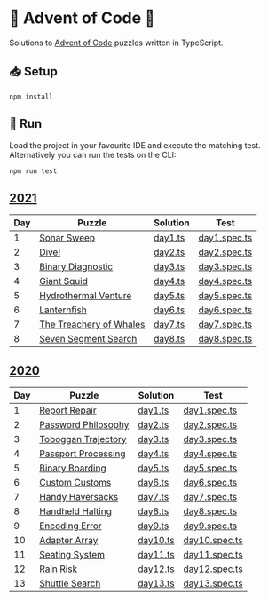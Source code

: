 🎄 Advent of Code 🎄
====================

Solutions to [Advent of Code](https://adventofcode.com/) puzzles written in TypeScript.

## 📥 Setup

```shell
npm install
```

## 🏃 Run

Load the project in your favourite IDE and execute the matching test. Alternatively you can run the tests on the CLI:

```shell
npm run test
```

## [2021](https://adventofcode.com/2021)

| Day | Puzzle                                                         | Solution                      | Test                                    |
|-----|----------------------------------------------------------------|-------------------------------|-----------------------------------------|
| 1   | [Sonar Sweep](https://adventofcode.com/2021/day/1)             | [day1.ts](./src/2021/day1.ts) | [day1.spec.ts](./src/2021/day1.spec.ts) |
| 2   | [Dive!](https://adventofcode.com/2021/day/2)                   | [day2.ts](./src/2021/day2.ts) | [day2.spec.ts](./src/2021/day2.spec.ts) |
| 3   | [Binary Diagnostic](https://adventofcode.com/2021/day/3)       | [day3.ts](./src/2021/day3.ts) | [day3.spec.ts](./src/2021/day3.spec.ts) |
| 4   | [Giant Squid](https://adventofcode.com/2021/day/4)             | [day4.ts](./src/2021/day4.ts) | [day4.spec.ts](./src/2021/day4.spec.ts) |
| 5   | [Hydrothermal Venture](https://adventofcode.com/2021/day/5)    | [day5.ts](./src/2021/day5.ts) | [day5.spec.ts](./src/2021/day5.spec.ts) |
| 6   | [Lanternfish](https://adventofcode.com/2021/day/6)             | [day6.ts](./src/2021/day6.ts) | [day6.spec.ts](./src/2021/day6.spec.ts) |
| 7   | [The Treachery of Whales](https://adventofcode.com/2021/day/7) | [day7.ts](./src/2021/day7.ts) | [day7.spec.ts](./src/2021/day7.spec.ts) |
| 8   | [Seven Segment Search](https://adventofcode.com/2021/day/8)    | [day8.ts](./src/2021/day8.ts) | [day8.spec.ts](./src/2021/day8.spec.ts) |

## [2020](https://adventofcode.com/2020)

| Day | Puzzle                                                     | Solution                        | Test                                      |
|-----|------------------------------------------------------------|---------------------------------|-------------------------------------------|
| 1   | [Report Repair](https://adventofcode.com/2020/day/1)       | [day1.ts](./src/2020/day1.ts)   | [day1.spec.ts](./src/2020/day1.spec.ts)   |
| 2   | [Password Philosophy](https://adventofcode.com/2020/day/2) | [day2.ts](./src/2020/day2.ts)   | [day2.spec.ts](./src/2020/day2.spec.ts)   |
| 3   | [Toboggan Trajectory](https://adventofcode.com/2020/day/3) | [day3.ts](./src/2020/day3.ts)   | [day3.spec.ts](./src/2020/day3.spec.ts)   |
| 4   | [Passport Processing](https://adventofcode.com/2020/day/4) | [day4.ts](./src/2020/day4.ts)   | [day4.spec.ts](./src/2020/day4.spec.ts)   |
| 5   | [Binary Boarding](https://adventofcode.com/2020/day/5)     | [day5.ts](./src/2020/day5.ts)   | [day5.spec.ts](./src/2020/day5.spec.ts)   |
| 6   | [Custom Customs](https://adventofcode.com/2020/day/6)      | [day6.ts](./src/2020/day6.ts)   | [day6.spec.ts](./src/2020/day6.spec.ts)   |
| 7   | [Handy Haversacks](https://adventofcode.com/2020/day/7)    | [day7.ts](./src/2020/day7.ts)   | [day7.spec.ts](./src/2020/day7.spec.ts)   |
| 8   | [Handheld Halting](https://adventofcode.com/2020/day/8)    | [day8.ts](./src/2020/day8.ts)   | [day8.spec.ts](./src/2020/day8.spec.ts)   |
| 9   | [Encoding Error](https://adventofcode.com/2020/day/9)      | [day9.ts](./src/2020/day9.ts)   | [day9.spec.ts](./src/2020/day9.spec.ts)   |
| 10  | [Adapter Array](https://adventofcode.com/2020/day/10)      | [day10.ts](./src/2020/day10.ts) | [day10.spec.ts](./src/2020/day10.spec.ts) |
| 11  | [Seating System](https://adventofcode.com/2020/day/11)     | [day11.ts](./src/2020/day11.ts) | [day11.spec.ts](./src/2020/day11.spec.ts) |
| 12  | [Rain Risk](https://adventofcode.com/2020/day/12)          | [day12.ts](./src/2020/day12.ts) | [day12.spec.ts](./src/2020/day12.spec.ts) |
| 13  | [Shuttle Search](https://adventofcode.com/2020/day/13)     | [day13.ts](./src/2020/day13.ts) | [day13.spec.ts](./src/2020/day13.spec.ts) |
